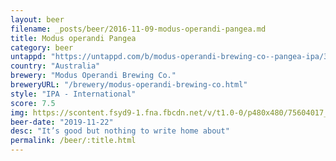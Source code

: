 ```yaml
---
layout: beer
filename: _posts/beer/2016-11-09-modus-operandi-pangea.md
title: Modus operandi Pangea
category: beer
untappd: "https://untappd.com/b/modus-operandi-brewing-co--pangea-ipa/3310678"
country: "Australia"
brewery: "Modus Operandi Brewing Co."
breweryURL: "/brewery/modus-operandi-brewing-co.html"
style: "IPA - International"
score: 7.5
img: https://scontent.fsyd9-1.fna.fbcdn.net/v/t1.0-0/p480x480/75604017_10157643897608745_7963300293737709568_o.jpg?_nc_cat=103&_nc_sid=e007fa&_nc_ohc=2WSA-z1DEXgAX-3mJbM&_nc_ht=scontent.fsyd9-1.fna&_nc_tp=6&oh=66dbd4efe19ede51a0a529f00caf9a52&oe=5F498424
beer-date: "2019-11-22"
desc: "It’s good but nothing to write home about"
permalink: /beer/:title.html
---
```

